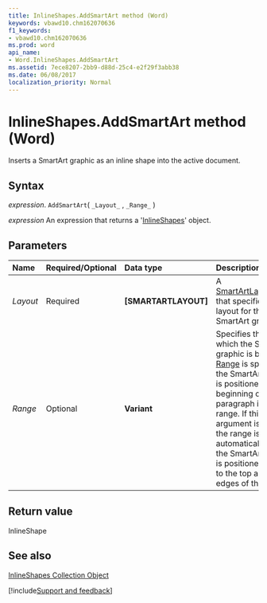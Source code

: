 ```yaml
---
title: InlineShapes.AddSmartArt method (Word)
keywords: vbawd10.chm162070636
f1_keywords:
- vbawd10.chm162070636
ms.prod: word
api_name:
- Word.InlineShapes.AddSmartArt
ms.assetid: 7ece8207-2bb9-d88d-25c4-e2f29f3abb38
ms.date: 06/08/2017
localization_priority: Normal
---
```



# InlineShapes.AddSmartArt method (Word)

Inserts a SmartArt graphic as an inline shape into the active document.


## Syntax

_expression_. `AddSmartArt`( `_Layout_` , `_Range_` )

 _expression_ An expression that returns a '[InlineShapes](Word.inlineshapes.md)' object.


## Parameters



|Name|Required/Optional|Data type|Description|
|:-----|:-----|:-----|:-----|
| _Layout_|Required| **[SMARTARTLAYOUT]**|A [SmartArtLayout](Office.SmartArtLayout.md)object that specifies the layout for the SmartArt graphic.|
| _Range_|Optional| **Variant**|Specifies the text to which the SmartArt graphic is bound. If [Range](Word.Range.md) is specified, the SmartArt graphic is positioned at the beginning of the first paragraph in the range. If this argument is omitted, the range is selected automatically, and the SmartArt graphic is positioned relative to the top and left edges of the page.|

## Return value

InlineShape


## See also


[InlineShapes Collection Object](Word.inlineshapes.md)

[!include[Support and feedback](~/includes/feedback-boilerplate.md)]